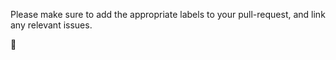Please make sure to add the appropriate labels to your pull-request, and link any relevant issues.

🦍
